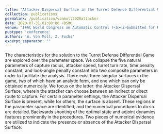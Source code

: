 ```yaml
---
title: "Attacker Dispersal Surface in the Turret Defense Differential Game"
collection: publications
permalink: /publication/vonmoll2020attacker
date: 2020-07-31 01:00:00 +0500
venue: 'IFAC World Congress on Automatic Control (<b><i>Submitted for Review</i></b>)'
pubtype: 'conference'
authors: 'A. Von Moll, Z. Fuchs'
excerpt_separator: ""
---
```

The characteristics for the solution to the Turret Defense Differential Game are explored over the parameter space. We collapse the five natural parameters of capture radius, attacker speed, turret turn rate, time penalty constant, and look-angle penalty constant into two composite parameters in order to facilitate the analysis. There exist three singular surfaces in the game, two of which have an analytic form, and one which can only be obtained numerically. We focus on the latter: the Attacker Dispersal Surface, wherein the attacker can choose between an indirect or direct route to capture. For certain parameter settings, the Attacker Dispersal Surface is present, while for others, the surface is absent. These regions in the parameter space are identified, and the numerical procedures to do so are detailed. Backwards shooting of the optimal state and adjoint dynamics features prominently in the procedures. Two pieces of numerical evidence are utilized to indicate the presence or absence of the Attacker Dispersal Surface.
